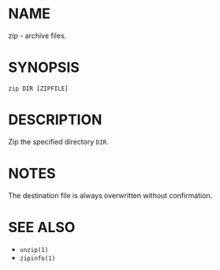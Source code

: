 # NAME
zip - archive files.

# SYNOPSIS

    zip DIR [ZIPFILE]

# DESCRIPTION
Zip the specified directory `DIR`.

# NOTES
The destination file is always overwritten without confirmation.

# SEE ALSO
- `unzip(1)`
- `zipinfo(1)`
